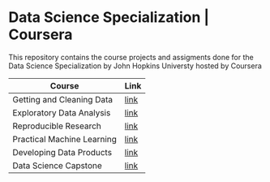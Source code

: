 # Data Science Specialization | Coursera

This repository contains the course projects and assigments done for the Data Science Specialization by John Hopkins Universty hosted by Coursera

| Course | Link |
| ------ | ---- |
| Getting and Cleaning Data | [link](https://github.com/eranda-ihalagedara/datasciencecoursera/tree/master/3.Getting%20and%20Cleaing%20Data) |
| Exploratory Data Analysis | [link](https://github.com/eranda-ihalagedara/datasciencecoursera/tree/master/4.Exploratory%20Data%20Analysis) |
| Reproducible Research | [link](https://github.com/eranda-ihalagedara/datasciencecoursera/tree/master/5.Reproducible%20Research) |
| Practical Machine Learning | [link](https://github.com/eranda-ihalagedara/datasciencecoursera/tree/master/8.Practical%20Machine%20Learning) |
| Developing Data Products | [link](https://github.com/eranda-ihalagedara/datasciencecoursera/tree/master/9.Developing%20Data%20Products) |
| Data Science Capstone | [link]() |


